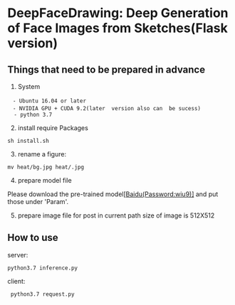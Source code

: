 # DeepFaceDrawing: Deep Generation of Face Images from Sketches(Flask version)
## Things that need to be prepared in advance

1. System
  ```
　- Ubuntu 16.04 or later
　- NVIDIA GPU + CUDA 9.2(later  version also can  be sucess)
    - python 3.7
  ```
2. install require Packages
  ```
  sh install.sh
  ```
  3. rename a figure:
```
mv heat/bg.jpg heat/.jpg
```

  4. prepare model file

Please download the pre-trained model<a href="https://pan.baidu.com/s/1f1S9t4T5X5J0CDZ7AqTfMg 
" target="_blank">[Baidu(Password:wiu9)]</a> and put those under 'Param'.
 
 5. prepare image file for post in current path
 size of image is 512X512

## How to use
server:
  ```
  python3.7 inference.py
  ```
  client:
  ```
   python3.7 request.py
   ```
  

